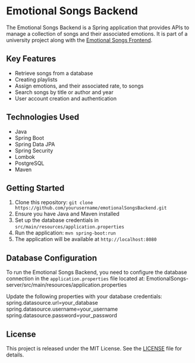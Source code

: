 # Emotional Songs Backend

The Emotional Songs Backend is a Spring application that provides APIs to manage a collection of songs and their associated emotions. It is part of a university project along with the [Emotional Songs Frontend](https://github.com/NNazem/EmotionalSongs-front).

## Key Features

- Retrieve songs from a database
- Creating playlists
- Assign emotions, and their associated rate, to songs
- Search songs by title or author and year
- User account creation and authentication

## Technologies Used

- Java
- Spring Boot
- Spring Data JPA
- Spring Security
- Lombok
- PostgreSQL
- Maven

## Getting Started

1. Clone this repository: `git clone https://github.com/yourusername/emotionalSongsBackend.git`
2. Ensure you have Java and Maven installed
3. Set up the database credentials in `src/main/resources/application.properties`
4. Run the application: `mvn spring-boot:run`
5. The application will be available at `http://localhost:8080`

## Database Configuration

To run the Emotional Songs Backend, you need to configure the database connection in the `application.properties` file located at:
EmotionalSongs-server/src/main/resources/application.properties

Update the following properties with your database credentials:
spring.datasource.url=your_database
spring.datasource.username=your_username
spring.datasource.password=your_password

## License

This project is released under the MIT License. See the [LICENSE](LICENSE) file for details.
